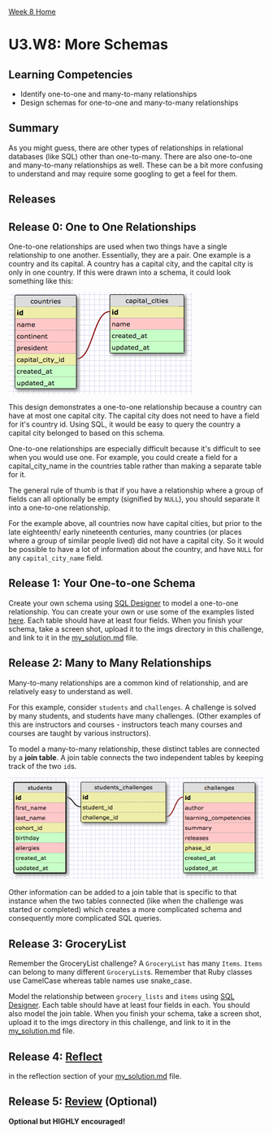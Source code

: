 [Week 8 Home](../)

# U3.W8: More Schemas

## Learning Competencies
- Identify one-to-one and many-to-many relationships
- Design schemas for one-to-one and many-to-many relationships

## Summary
As you might guess, there are other types of relationships in relational databases (like SQL) other than one-to-many. There are also one-to-one and many-to-many relationships as well. These can be a bit more confusing to understand and may require some googling to get a feel for them.

## Releases

## Release 0: One to One Relationships
One-to-one relationships are used when two things have a single relationship to one another. Essentially, they are a pair.  One example is a country and its capital. A country has a capital city, and the capital city is only in one country. If this were drawn into a schema, it could look something like this:

![countries cities](imgs/countries_cities.png)

This design demonstrates a one-to-one relationship because a country can have at most one capital city. The capital city does not need to have a field for it's country id. Using SQL, it would be easy to query the country a capital city belonged to based on this schema.

One-to-one relationships are especially difficult because it's difficult to see when you would use one. For example,  you could create a field for a capital_city_name in the countries table rather than making a separate table for it.

The general rule of thumb is that if you have a relationship where a group of fields can all optionally be empty (signified by `NULL`), you should separate it into a one-to-one relationship.

For the example above, all countries now have capital cities, but prior to the late eighteenth/ early nineteenth centuries, many countries (or places where a group of similar people lived) did not have a capital city. So it would be possible to have a lot of information about the country, and have `NULL` for any `capital_city_name` field.

## Release 1: Your One-to-one Schema
Create your own schema using [SQL Designer](https://socrates.devbootcamp.com/sql) to model a one-to-one relationship. You can create your own or use some of the examples listed [here](http://examples.yourdictionary.com/one-to-one-relationship-examples.html). Each table should have at least four fields. When you finish your schema, take a screen shot, upload it to the imgs directory in this challenge, and link to it in the [my_solution.md](my_solution.md) file.

## Release 2: Many to Many Relationships
Many-to-many relationships are a common kind of relationship, and are relatively easy to understand as well.

For this example, consider `students` and `challenges`. A challenge is solved by many students, and students have many challenges. (Other examples of this are instructors and courses - instructors teach many courses and courses are taught by various instructors).

To model a many-to-many relationship, these distinct tables are connected by a **join table**. A join table connects the two independent tables by keeping track of the two `id`s.

![students_challenges](imgs/students_challenges.png)

Other information can be added to a join table that is specific to that instance when the two tables connected (like when the challenge was started or completed) which creates a more complicated schema and consequently more complicated SQL queries.

## Release 3: GroceryList
Remember the GroceryList challenge? A `GroceryList` has many `Items`. `Items` can belong to many different `GroceryList`s. Remember that Ruby classes use CamelCase whereas table names use snake_case.

Model the relationship between `grocery_lists` and `items` using [SQL Designer](https://socrates.devbootcamp.com/sql). Each table should have at least four fields in each. You should also model the join table. When you finish your schema, take a screen shot, upload it to the imgs directory in this challenge, and link to it in the [my_solution.md](my_solution.md) file.

## Release 4: [Reflect](https://github.com/Devbootcamp/phase-0-handbook/blob/master/coding-references/reflection-guidelines.md)
in the reflection section of your [my_solution.md](my_solution.md) file.

## Release 5: [Review](https://github.com/Devbootcamp/phase-0-handbook/blob/master/coding-references/review.md) (Optional)
**Optional but HIGHLY encouraged!**